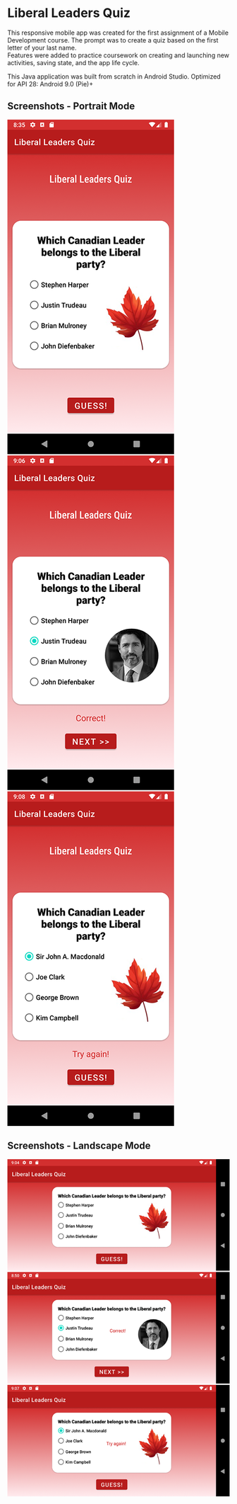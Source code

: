 # Liberal Leaders Quiz
This responsive mobile app was created for the first assignment of a Mobile Development course. The prompt was to create a quiz based on the first letter of your last name.  
Features were added to practice coursework on creating and launching new activities, saving state, and the app life cycle.

This Java application was built from scratch in Android Studio.
Optimized for API 28: Android 9.0 (Pie)+

## Screenshots - Portrait Mode  
![Main view in portrait mode](/app/src/main/res/drawable/portrait_main.png?raw=true "Portrait - Main View")
![Portrait view of correct answer](/app/src/main/res/drawable/portrait_correct.png?raw=true "Portrait - Correct Answer")
![Portrait view of incorrect answer](/app/src/main/res/drawable/portrait_incorrect.png?raw=true "Portrait - Incorrect Answer")

## Screenshots - Landscape Mode  
![Main view in landscape mode](/app/src/main/res/drawable/landscape_main.png?raw=true "Landscape - Main View")  
![Landscape view of correct answer](/app/src/main/res/drawable/landscape_correct.png?raw=true "Landscape - Correct Answer")
![Landscape view of incorrect answer](/app/src/main/res/drawable/landscape_incorrect.png?raw=true "Landscape - Incorrect Answer")



